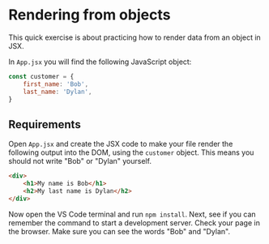 # Rendering from objects

This quick exercise is about practicing how to render data from an object in JSX.

In `App.jsx` you will find the following JavaScript object:

```js
const customer = {
    first_name: 'Bob',
    last_name: 'Dylan',
}
```

## Requirements

Open `App.jsx` and create the JSX code to make your file render the following output into the DOM, using the `customer` object. This means you should not write "Bob" or "Dylan" yourself.

```html
<div>
    <h1>My name is Bob</h1>
    <h2>My last name is Dylan</h2>
</div>
```

Now open the VS Code terminal and run `npm install`. Next, see if you can remember the command to start a development server. Check your page in the browser. Make sure you can see the words "Bob" and "Dylan".